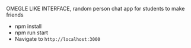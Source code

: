 
OMEGLE LIKE INTERFACE, random person chat app for students to make friends 



 - npm install
 - npm run start 
 - Navigate to ```http://localhost:3000```
